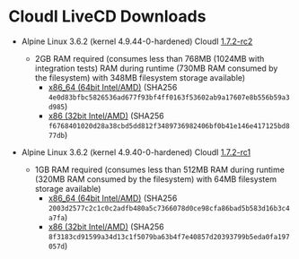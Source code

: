CloudI LiveCD Downloads
=======================

* Alpine Linux 3.6.2 (kernel 4.9.44-0-hardened) CloudI [1.7.2-rc2](https://github.com/CloudI/CloudI/tree/v1.7.2-rc2)
  * 2GB RAM required (consumes less than 768MB (1024MB with integration tests) RAM during runtime (730MB RAM consumed by the filesystem) with 348MB filesystem storage available)
    * [x86_64 (64bit Intel/AMD)](http://sourceforge.net/projects/cloudi/files/1.7.2/alpine-edge-x86_64-cloudi-1.7.2_rc2.iso/download)
    (SHA256 `4e0d83bfbc5826536ad677f93bf4ff0163f53602ab9a17607e8b556b59a3d985`)
    * [x86 (32bit Intel/AMD)](http://sourceforge.net/projects/cloudi/files/1.7.2/alpine-edge-x86-cloudi-1.7.2_rc2.iso/download)
    (SHA256 `f6768401020d28a38cbd5dd812f3489736982406bf0b41e146e417125bd877db`)

* Alpine Linux 3.6.2 (kernel 4.9.40-0-hardened) CloudI [1.7.2-rc1](https://github.com/CloudI/CloudI/tree/v1.7.2-rc1)
  * 1GB RAM required (consumes less than 512MB RAM during runtime (320MB RAM consumed by the filesystem) with 64MB filesystem storage available)
    * [x86_64 (64bit Intel/AMD)](http://sourceforge.net/projects/cloudi/files/1.7.2/alpine-edge-x86_64-cloudi-1.7.2_rc1.iso/download)
    (SHA256 `2003d2577c2c1c0c2adfb480a5c7366078d0ce98cfa86bad5b583d16b3c4a7fa`)
    * [x86 (32bit Intel/AMD)](http://sourceforge.net/projects/cloudi/files/1.7.2/alpine-edge-x86-cloudi-1.7.2_rc1.iso/download)
    (SHA256 `8f3183cd91599a34d13c1f5079ba63b4f7e40857d20393799b5eda0fa197057d`)

